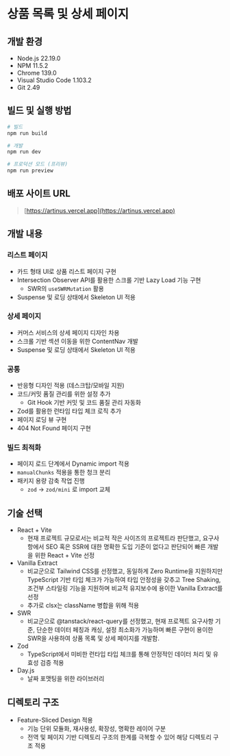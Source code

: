 # 상품 목록 및 상세 페이지

## 개발 환경

- Node.js 22.19.0
- NPM 11.5.2
- Chrome 139.0
- Visual Studio Code 1.103.2
- Git 2.49

## 빌드 및 실행 방법

```sh
# 빌드
npm run build

# 개발
npm run dev

# 프로덕션 모드 (프리뷰)
npm run preview
```

## 배포 사이트 URL

> [https://artinus.vercel.app](https://artinus.vercel.app)

## 개발 내용

### 리스트 페이지

- 카드 형태 UI로 상품 리스트 페이지 구현
- Intersection Observer API를 활용한 스크롤 기반 Lazy Load 기능 구현
  - SWR의 `useSWRMutation` 활용
- Suspense 및 로딩 상태에서 Skeleton UI 적용

### 상세 페이지

- 커머스 서비스의 상세 페이지 디자인 차용
- 스크롤 기반 섹션 이동을 위한 ContentNav 개발
- Suspense 및 로딩 상태에서 Skeleton UI 적용

### 공통

- 반응형 디자인 적용 (데스크탑/모바일 지원)
- 코드/커밋 품질 관리를 위한 설정 추가
  - Git Hook 기반 커밋 및 코드 품질 관리 자동화
- Zod를 활용한 런타임 타입 체크 로직 추가
- 페이지 로딩 뷰 구현
- 404 Not Found 페이지 구현

### 빌드 최적화

- 페이지 로드 단계에서 Dynamic import 적용
- `manualChunks` 적용을 통한 청크 분리
- 패키지 용량 감축 작업 진행
  - `zod` → `zod/mini` 로 import 교체

## 기술 선택

- React + Vite
  - 현재 프로젝트 규모로서는 비교적 작은 사이즈의 프로젝트라 판단했고, 요구사항에서 SEO 혹은 SSR에 대한 명확한 도입 기준이 없다고 판단되어 빠른 개발을 위한 React + Vite 선정
- Vanilla Extract
  - 비교군으로 Tailwind CSS를 선정했고, 동일하게 Zero Runtime을 지원하지만 TypeScript 기반 타입 체크가 가능하여 타입 안정성을 갖추고 Tree Shaking, 조건부 스타일링 기능을 지원하며 비교적 유지보수에 용이한 Vanilla Extract를 선정
  - 추가로 clsx는 className 병합을 위해 적용
- SWR
  - 비교군으로 @tanstack/react-query를 선정했고, 현재 프로젝트 요구사항 기준, 단순한 데이터 페칭과 캐싱, 설정 최소화가 가능하며 빠른 구현이 용이한 SWR을 사용하여 상품 목록 및 상세 페이지를 개발함.
- Zod
  - TypeScript에서 미비한 런타입 타입 체크를 통해 안정적인 데이터 처리 및 유효성 검증 적용
- Day.js
  - 날짜 포맷팅을 위한 라이브러리

## 디렉토리 구조

- Feature-Sliced Design 적용
  - 기능 단위 모듈화, 재사용성, 확장성, 명확한 레이어 구분
  - 전역 및 페이지 기반 디렉토리 구조의 한계를 극복할 수 있어 해당 디렉토리 구조 적용
